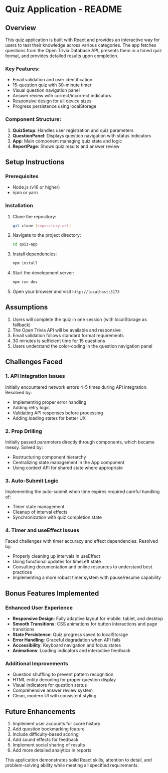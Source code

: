 # Quiz Application - README

## Overview

This quiz application is built with React and provides an interactive way for users to test their knowledge across various categories. The app fetches questions from the Open Trivia Database API, presents them in a timed quiz format, and provides detailed results upon completion.

### Key Features:
- Email validation and user identification
- 15-question quiz with 30-minute timer
- Visual question navigation panel
- Answer review with correct/incorrect indicators
- Responsive design for all device sizes
- Progress persistence using localStorage

### Component Structure:
1. **QuizSetup**: Handles user registration and quiz parameters
2. **QuestionPanel**: Displays question navigation with status indicators
3. **App**: Main component managing quiz state and logic
4. **ReportPage**: Shows quiz results and answer review

## Setup Instructions

### Prerequisites
- Node.js (v16 or higher)
- npm or yarn

### Installation
1. Clone the repository:
   ```bash
   git clone [repository-url]
   ```
2. Navigate to the project directory:
   ```bash
   cd quiz-app
   ```
3. Install dependencies:
   ```bash
   npm install
   ```
4. Start the development server:
   ```bash
   npm run dev
   ```
5. Open your browser and visit `http://localhost:5173`

## Assumptions

1. Users will complete the quiz in one session (with localStorage as fallback)
2. The Open Trivia API will be available and responsive
3. Email validation follows standard format requirements
4. 30 minutes is sufficient time for 15 questions
5. Users understand the color-coding in the question navigation panel

## Challenges Faced

### 1. API Integration Issues
Initially encountered network errors 4-5 times during API integration. Resolved by:
- Implementing proper error handling
- Adding retry logic
- Validating API responses before processing
- Adding loading states for better UX

### 2. Prop Drilling
Initially passed parameters directly through components, which became messy. Solved by:
- Restructuring component hierarchy
- Centralizing state management in the App component
- Using context API for shared state where appropriate

### 3. Auto-Submit Logic
Implementing the auto-submit when time expires required careful handling of:
- Timer state management
- Cleanup of interval effects
- Synchronization with quiz completion state

### 4. Timer and useEffect Issues
Faced challenges with timer accuracy and effect dependencies. Resolved by:
- Properly cleaning up intervals in useEffect
- Using functional updates for timeLeft state
- Consulting documentation and online resources to understand best practices
- Implementing a more robust timer system with pause/resume capability

## Bonus Features Implemented

### Enhanced User Experience
- **Responsive Design**: Fully adaptive layout for mobile, tablet, and desktop
- **Smooth Transitions**: CSS animations for button interactions and page transitions
- **State Persistence**: Quiz progress saved to localStorage
- **Error Handling**: Graceful degradation when API fails
- **Accessibility**: Keyboard navigation and focus states
- **Animations**: Loading indicators and interactive feedback

### Additional Improvements
- Question shuffling to prevent pattern recognition
- HTML entity decoding for proper question display
- Visual indicators for question status
- Comprehensive answer review system
- Clean, modern UI with consistent styling

## Future Enhancements

1. Implement user accounts for score history
2. Add question bookmarking feature
3. Include difficulty-based scoring
4. Add sound effects for feedback
5. Implement social sharing of results
6. Add more detailed analytics in reports

This application demonstrates solid React skills, attention to detail, and problem-solving ability while meeting all specified requirements.